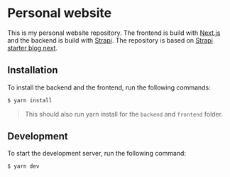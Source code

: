 # Personal website

This is my personal website repository. The frontend is build with [Next.js](https://nextjs.org/) and the backend is build with [Strapi](https://strapi.io/).
The repository is based on [Strapi starter blog next](https://github.com/strapi/strapi-starter-next-blog).

## Installation

To install the backend and the frontend, run the following commands:

```bash
$ yarn install
```

> This should also run yarn install for the `backend` and `frontend` folder.

## Development

To start the development server, run the following command:

```bash
$ yarn dev
```

